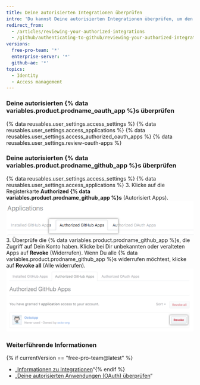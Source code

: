 ```yaml
---
title: Deine autorisierten Integrationen überprüfen
intro: 'Du kannst Deine autorisierten Integrationen überprüfen, um den Zugriff der einzelnen Integrationen auf Dein Konto und Deine Daten zu prüfen.'
redirect_from:
  - /articles/reviewing-your-authorized-integrations
  - /github/authenticating-to-github/reviewing-your-authorized-integrations
versions:
  free-pro-team: '*'
  enterprise-server: '*'
  github-ae: '*'
topics:
  - Identity
  - Access management
---
```


### Deine autorisierten {% data variables.product.prodname_oauth_app %}s überprüfen

{% data reusables.user_settings.access_settings %}
{% data reusables.user_settings.access_applications %}
{% data reusables.user_settings.access_authorized_oauth_apps %}
{% data reusables.user_settings.review-oauth-apps %}

### Deine autorisierten {% data variables.product.prodname_github_app %}s überprüfen

{% data reusables.user_settings.access_settings %}
{% data reusables.user_settings.access_applications %}
3. Klicke auf die Registerkarte **Authorized {% data variables.product.prodname_github_app %}s** (Autorisiert Apps). ![Registerkarte „Authorized {% data variables.product.prodname_github_app %}s“ (Autorisierte Apps)](/assets/images/help/settings/settings-authorized-github-apps-tab.png)
3. Überprüfe die {% data variables.product.prodname_github_app %}s, die Zugriff auf Dein Konto haben. Klicke bei Dir unbekannten oder veralteten Apps auf **Revoke** (Widerrufen). Wenn Du alle {% data variables.product.prodname_github_app %}s widerrufen möchtest, klicke auf **Revoke all** (Alle widerrufen). ![Liste der autorisierten {% data variables.product.prodname_github_app %}s](/assets/images/help/settings/revoke-github-app.png)

### Weiterführende Informationen
{% if currentVersion == "free-pro-team@latest" %}
- „[Informationen zu Integrationen](/articles/about-integrations)“{% endif %}
- „[Deine autorisierten Anwendungen (OAuth) überprüfen](/articles/reviewing-your-authorized-applications-oauth)“
